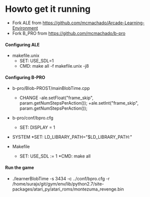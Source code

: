 # Howto get it running

* Fork ALE from https://github.com/mcmachado/Arcade-Learning-Environment
* Fork B_PRO from https://github.com/mcmachado/b-pro

#### Configuring ALE

* makefile.unix
    * SET: USE_SDL=1
    * CMD: make all -f makefile.unix -j8

#### Configuring B-PRO

* b-pro/Blob-PROST/mainBlobTime.cpp
    * CHANGE
        -ale.setFloat("frame_skip", param.getNumStepsPerAction());
        +ale.setInt("frame_skip", param.getNumStepsPerAction());

* b-pro/conf/bpro.cfg
    * SET: DISPLAY = 1

* SYSTEM
    *SET: LD_LIBRARY_PATH="$LD_LIBRARY_PATH:<path to ale>"

* Makefile
    * SET: USE_SDL := 1
    *CMD: make all

#### Run the game

* ./learnerBlobTime -s 3434 -c ../conf/bpro.cfg -r /home/surajx/git/gym/env/lib/python2.7/site-packages/atari_py/atari_roms/montezuma_revenge.bin
